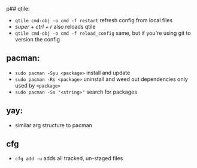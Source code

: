 p## qtile:
- `qtile cmd-obj -o cmd -f restart` refresh config from local files
- _super + ctrl + r_ also reloads qtile
- `qtile cmd-obj -o cmd -f reload_config` same, but if you're using git to version the config
## pacman:
- `sudo pacman -Syu <package>` install and update
- `sudo pacman -Rs <package>` uninstall and weed out dependencies only used by `<package>`
- `sudo pacman -Ss "<string>"` search for packages
## yay:
- similar arg structure to pacman
## cfg
- `cfg add -u` adds all tracked, un-staged files